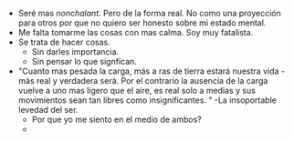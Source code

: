 - Seré mas *nonchalant*. Pero de la forma real. No como una proyección para otros por que no quiero ser honesto sobre mi estado mental. 
- Me falta tomarme las cosas con mas calma. Soy muy fatalista. 
- Se trata de hacer cosas.
	- Sin darles importancia. 
	- Sin pensar lo que signfican.
- "Cuanto mas pesada la carga, más a ras de tierra estará nuestra vida -más real y verdadera será. Por el contrario la ausencia de la carga vuelve a uno mas ligero que el aire, es real solo a medias y sus movimientos sean tan libres como insignificantes. " -La insoportable levedad del ser. 
	- Por que yo me siento en el medio de ambos?
	- 
 